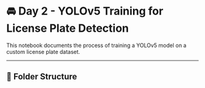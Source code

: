 # 🚘 Day 2 - YOLOv5 Training for License Plate Detection

This notebook documents the process of training a YOLOv5 model on a custom license plate dataset.

---

## 📁 Folder Structure 

